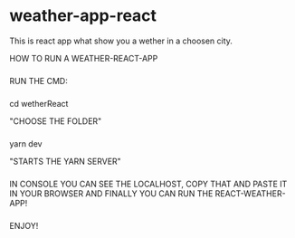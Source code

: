 # weather-app-react

This is react app what show you a wether in a choosen city.

HOW TO RUN A WEATHER-REACT-APP

###

RUN THE CMD:

###

cd wetherReact

"CHOOSE THE FOLDER"

###

yarn dev

"STARTS THE YARN SERVER"

###

IN CONSOLE YOU CAN SEE THE LOCALHOST, COPY THAT AND PASTE IT IN YOUR BROWSER AND FINALLY YOU CAN RUN THE REACT-WEATHER-APP!

###

ENJOY!
